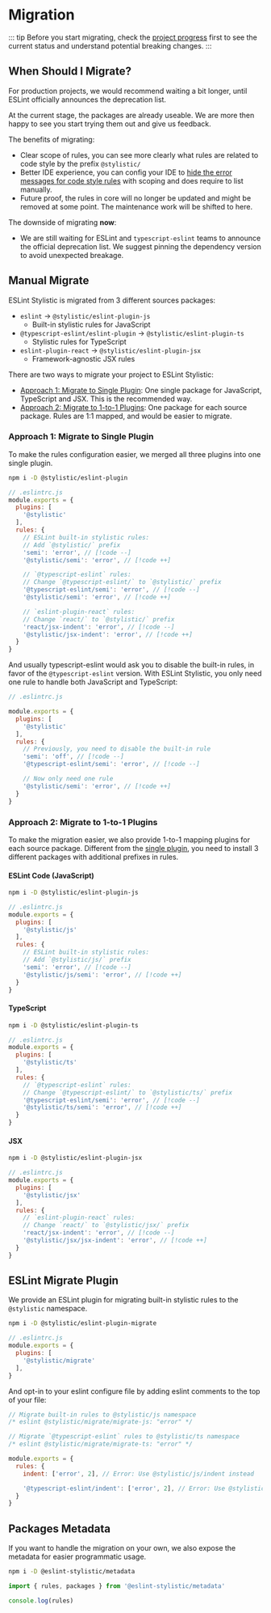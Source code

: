 # Migration

::: tip
Before you start migrating, check the [project progress](/contribute/project-progress) first to see the current status and understand potential breaking changes.
:::

## When Should I Migrate?

For production projects, we would recommend waiting a bit longer, until ESLint officially announces the deprecation list.

At the current stage, the packages are already useable. We are more then happy to see you start trying them out and give us feedback.

The benefits of migrating:

- Clear scope of rules, you can see more clearly what rules are related to code style by the prefix `@stylistic/`
- Better IDE experience, you can config your IDE to [hide the error messages for code style rules](/guide/faq#the-error-messages-squiggly-lines-for-code-style-are-annoying) with scoping and does require to list manually.
- Future proof, the rules in core will no longer be updated and might be removed at some point. The maintenance work will be shifted to here.

The downside of migrating **now**:

- We are still waiting for ESLint and `typescript-eslint` teams to announce the official deprecation list. We suggest pinning the dependency version to avoid unexpected breakage.

## Manual Migrate

ESLint Stylistic is migrated from 3 different sources packages:

- `eslint` -> `@stylistic/eslint-plugin-js`
  - Built-in stylistic rules for JavaScript
- `@typescript-eslint/eslint-plugin` -> `@stylistic/eslint-plugin-ts` 
  - Stylistic rules for TypeScript
- `eslint-plugin-react` -> `@stylistic/eslint-plugin-jsx`
  - Framework-agnostic JSX rules

There are two ways to migrate your project to ESLint Stylistic:

- [Approach 1: Migrate to Single Plugin](#approach-1-migrate-to-single-plugin): One single package for JavaScript, TypeScript and JSX. This is the recommended way.
- [Approach 2: Migrate to 1-to-1 Plugins](#approach-2-migrate-to-1-to-1-plugins): One package for each source package. Rules are 1:1 mapped, and would be easier to migrate.

### Approach 1: Migrate to Single Plugin

To make the rules configuration easier, we merged all three plugins into one single plugin.

```sh
npm i -D @stylistic/eslint-plugin
```

```js
// .eslintrc.js
module.exports = {
  plugins: [
    '@stylistic'
  ],
  rules: {
    // ESLint built-in stylistic rules:
    // Add `@stylistic/` prefix
    'semi': 'error', // [!code --]
    '@stylistic/semi': 'error', // [!code ++]

    // `@typescript-eslint` rules:
    // Change `@typescript-eslint/` to `@stylistic/` prefix
    '@typescript-eslint/semi': 'error', // [!code --]
    '@stylistic/semi': 'error', // [!code ++]

    // `eslint-plugin-react` rules:
    // Change `react/` to `@stylistic/` prefix
    'react/jsx-indent': 'error', // [!code --]
    '@stylistic/jsx-indent': 'error', // [!code ++]
  }
}
```

And usually typescript-eslint would ask you to disable the built-in rules, in favor of the `@typescript-eslint` version. With ESLint Stylistic, you only need one rule to handle both JavaScript and TypeScript:

```js
// .eslintrc.js

module.exports = {
  plugins: [
    '@stylistic'
  ],
  rules: {
    // Previously, you need to disable the built-in rule
    'semi': 'off', // [!code --]
    '@typescript-eslint/semi': 'error', // [!code --]

    // Now only need one rule
    '@stylistic/semi': 'error', // [!code ++]
  }
}
```

### Approach 2: Migrate to 1-to-1 Plugins

To make the migration easier, we also provide 1-to-1 mapping plugins for each source package. Different from the [single plugin](#approach-1-migrate-to-single-plugin), you need to install 3 different packages with additional prefixes in rules.

#### ESLint Code (JavaScript)

```sh
npm i -D @stylistic/eslint-plugin-js
```

```js
// .eslintrc.js
module.exports = {
  plugins: [
    '@stylistic/js'
  ],
  rules: {
    // ESLint built-in stylistic rules:
    // Add `@stylistic/js/` prefix
    'semi': 'error', // [!code --]
    '@stylistic/js/semi': 'error', // [!code ++]
  }
}
```

#### TypeScript

```sh
npm i -D @stylistic/eslint-plugin-ts
```

```js
// .eslintrc.js
module.exports = {
  plugins: [
    '@stylistic/ts'
  ],
  rules: {
    // `@typescript-eslint` rules:
    // Change `@typescript-eslint/` to `@stylistic/ts/` prefix
    '@typescript-eslint/semi': 'error', // [!code --]
    '@stylistic/ts/semi': 'error', // [!code ++]
  }
}
```

#### JSX

```sh
npm i -D @stylistic/eslint-plugin-jsx
```

```js
// .eslintrc.js
module.exports = {
  plugins: [
    '@stylistic/jsx'
  ],
  rules: {
    // `eslint-plugin-react` rules:
    // Change `react/` to `@stylistic/jsx/` prefix
    'react/jsx-indent': 'error', // [!code --]
    '@stylistic/jsx/jsx-indent': 'error', // [!code ++]
  }
}
```

## ESLint Migrate Plugin

We provide an ESLint plugin for migrating built-in stylistic rules to the `@stylistic` namespace.

```sh
npm i -D @stylistic/eslint-plugin-migrate
```

```js
// .eslintrc.js
module.exports = {
  plugins: [
    '@stylistic/migrate'
  ],
}
```

And opt-in to your eslint configure file by adding eslint comments to the top of your file:

```js
// Migrate built-in rules to @stylistic/js namespace
/* eslint @stylistic/migrate/migrate-js: "error" */

// Migrate `@typescript-eslint` rules to @stylistic/ts namespace
/* eslint @stylistic/migrate/migrate-ts: "error" */

module.exports = {
  rules: {
    indent: ['error', 2], // Error: Use @stylistic/js/indent instead

    '@typescript-eslint/indent': ['error', 2], // Error: Use @stylistic/ts/indent instead
  }
}
```

## Packages Metadata

If you want to handle the migration on your own, we also expose the metadata for easier programmatic usage.

```sh
npm i -D @eslint-stylistic/metadata
```

```js
import { rules, packages } from '@eslint-stylistic/metadata'

console.log(rules)
```
